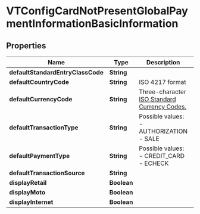 
# VTConfigCardNotPresentGlobalPaymentInformationBasicInformation

## Properties
Name | Type | Description | Notes
------------ | ------------- | ------------- | -------------
**defaultStandardEntryClassCode** | **String** |  |  [optional]
**defaultCountryCode** | **String** | ISO 4217 format |  [optional]
**defaultCurrencyCode** | **String** | Three-character [ISO Standard Currency Codes.](http://apps.cybersource.com/library/documentation/sbc/quickref/currencies.pdf) |  [optional]
**defaultTransactionType** | **String** | Possible values: - AUTHORIZATION - SALE |  [optional]
**defaultPaymentType** | **String** | Possible values: - CREDIT_CARD - ECHECK |  [optional]
**defaultTransactionSource** | **String** |  |  [optional]
**displayRetail** | **Boolean** |  |  [optional]
**displayMoto** | **Boolean** |  |  [optional]
**displayInternet** | **Boolean** |  |  [optional]



